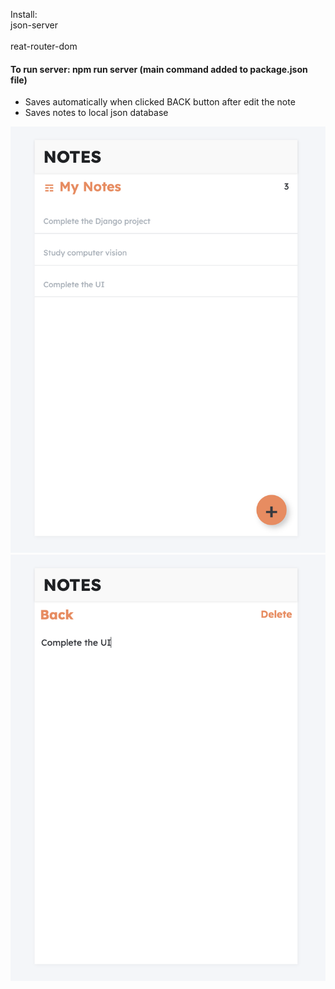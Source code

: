 Install:
<br>json-server</br>
<br>reat-router-dom</br>

<h4>To run server: npm run server (main command added to package.json file)</h4>

- Saves automatically when clicked BACK button after edit the note
- Saves notes to local json database

<img src="images/notes_page.png" height="20%">
<img src="images/note_page.png" height="20%">
